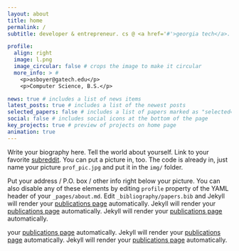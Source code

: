 ```yaml
---
layout: about
title: home
permalink: /
subtitle: developer & entrepreneur. cs @ <a href='#'>georgia tech</a>.

profile:
  align: right
  image: l.png
  image_circular: false # crops the image to make it circular
  more_info: > #
    <p>asboyer@gatech.edu</p>
    <p>Computer Science, B.S.</p>

news: true # includes a list of news items
latest_posts: true # includes a list of the newest posts
selected_papers: false # includes a list of papers marked as "selected={true}"
social: false # includes social icons at the bottom of the page
key_projects: true # preview of projects on home page
animation: true
---
```


Write your biography here. Tell the world about yourself. Link to your favorite [subreddit](http://reddit.com). You can put a picture in, too. The code is already in, just name your picture `prof_pic.jpg` and put it in the `img/` folder.

Put your address / P.O. box / other info right below your picture. You can also disable any of these elements by editing `profile` property of the YAML header of your `_pages/about.md`. Edit `_bibliography/papers.bib` and Jekyll will render your [publications page](/al-folio/publications/) automatically. Jekyll will render your [publications page](/al-folio/publications/) automatically. Jekyll will render your [publications page](/al-folio/publications/) automatically.

your [publications page](/al-folio/publications/) automatically. Jekyll will render your [publications page](/al-folio/publications/) automatically. Jekyll will render your [publications page](/al-folio/publications/) automatically.
